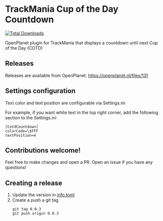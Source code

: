 # TrackMania Cup of the Day Countdown

[![Total Downloads](https://img.shields.io/badge/dynamic/json?color=green&label=Downloads&query=downloads&url=https%3A%2F%2Fopenplanet.nl%2Fapi%2Ffile%2F124)](https://openplanet.nl/files/131)

OpenPlanet plugin for TrackMania that displays a countdown until next Cup of the Day (COTD)

## Releases

Releases are available from OpenPlanet: https://openplanet.nl/files/131

## Settings configuration

Text color and text position are configurable via Settings.ini

For example, if you want white text in the top right corner, add the following section to the Settings.ini

```
[CotdCountdown]
colorCode=\$FFF
textPosition=4
```

## Contributions welcome!

Feel free to make changes and open a PR. Open an issue if you have any questions!

## Creating a release

1. Update the version in [info.toml](./info.toml#L8)
2. Create a push a git tag
    ```
    git tag 0.0.3
    git push origin 0.0.3
    ```
